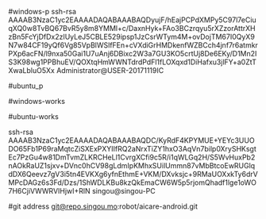 #windows-p
ssh-rsa AAAAB3NzaC1yc2EAAAADAQABAAABAQDyujF/hEajPCPdXMPy5C97l7eCiuqXQ0w8TvBQ67BvR5y8m8YMMl+c/DaxnHyk+FAo3BCzrqyu5rXZzorAttrXHzBn5FcYjDfDx2zIUyLeJ5CBLE529ipsp1JzCsrWTym4M+ovDojTM67I0QyX9N7w84CF19yQf6Vg85VpBlWSlfFEn+cVXdiGrHMDkenfWZBCch4jnf7r6atmkrPXp6acFN/l9nxa50Gai1U7uAnj6DBixc2W3a7GU3KO5crtUj8De6EKy/D1Mn2IS3K98wg1PPBhuEV/QOXtqHmWWNTdrdPdFl1fLOXqxd1DiHafxu3jlFY+a0ZtTXwaLbluO5Xx Administrator@USER-20171119IC

#ubuntu_p


#windows-works

#ubuntu-works

ssh-rsa AAAAB3NzaC1yc2EAAAADAQABAAABAQDC/KyRdF4KPYMUE+YEYc3UUODO65Fb1P69raMqtcZiSXExPXYIIfRQ2aNrxTiZY1hxO3AqVn7bilp0XrySHKsgtEc7PzGu4w81DmTvmZLKRCHeLl1CvrgXCfi9c5R/i1qWLGq2H/S5WvHuxPb2nAOkRaUZ1sjxv+DVnc0hCV98gLdmIpKMhxSUilUmmn87vMbBtcoEwRUGlqdDX6Qeevz7gV3i5tn4EVKXg6yfnEthmE+VKM/DXvksjc+9RMaUOXxkTy6drVMPcDAGz6s3Fd/Dzs/1ShWDLKBu8kzQkEmaCW6W5p5rjomQhadf1lge1oWO7H6CjiVWWRVIHjwI+RlN singou@singou-PC




#git address
git@repo.singou.mo:robot/aicare-android.git
